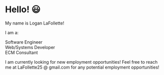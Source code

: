 # Hello! :smiley:

My name is Logan LaFollette!

I am a: 

Software Engineer  
Web/Systems Developer  
ECM Consultant  

I am currently looking for new employment opportunities! Feel free to reach me at LaFollette25 @ gmail.com for any potential employment opportunities!
